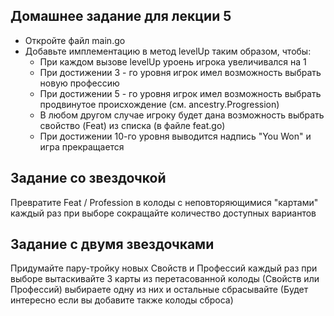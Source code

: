 ## Домашнее задание для лекции 5
* Откройте файл main.go
* Добавьте имплементацию в метод levelUp таким образом, чтобы:
  * При каждом вызове levelUp уроень игрока увеличивался на 1
  * При достижении 3 - го уровня игрок имел возможность выбрать новую профессию
  * При достижении 5 - го уровня игрок имел возможность выбрать продвинутое происхождение (см. ancestry.Progression)
  * В любом другом случае игроку будет дана возможность выбрать свойство (Feat) из списка (в файле feat.go)
  * При достижении 10-го уровня выводится надпись "You Won" и игра прекращается

## Задание со звездочкой 
Превратите Feat / Profession в колоды с неповторяющимися "картами" каждый раз при выборе сокращайте количество доступных вариантов

## Задание с двумя звездочками 
Придумайте пару-тройку новых Свойств и Профессий каждый раз при выборе вытаскивайте 3 карты из перетасованной колоды (Свойств или Профессий) выбираете одну из них и остальные сбрасывайте (Будет интересно если вы добавите также колоды сброса) 
